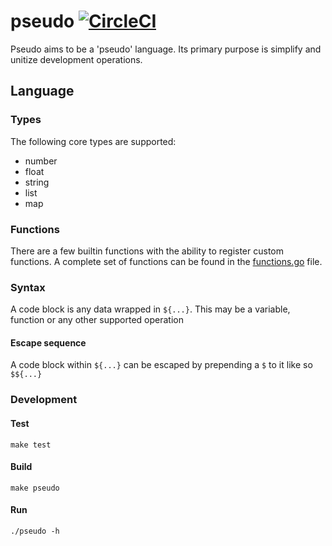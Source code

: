 # pseudo [![CircleCI](https://circleci.com/gh/euforia/pseudo.svg?style=svg)](https://circleci.com/gh/euforia/pseudo)
Pseudo aims to be a 'pseudo' language.  Its primary purpose is simplify and
unitize development operations.

## Language

### Types
The following core types are supported:

- number
- float
- string
- list
- map

### Functions
There are a few builtin functions with the ability to register custom functions.
A complete set of functions can be found in the [functions.go](functions.go)
file.

### Syntax
A code block is any data wrapped in `${...}`.  This may be a variable, function
or any other supported operation

#### Escape sequence
A code block within `${...}` can be escaped by prepending a `$` to it like so
`$${...}`

### Development

#### Test

```shell
make test
```

#### Build

```shell
make pseudo
```

#### Run

```shell
./pseudo -h
```
